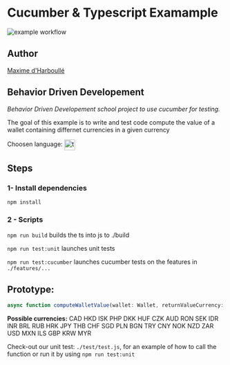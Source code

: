 # Cucumber & Typescript Examample

![example workflow](https://github.com/anonymax25/cucumber-typescript-example/actions/workflows/<WORKFLOW_FILE>/badge.svg)

## Author
[Maxime d'Harboullé](https://github.com/anonymax25)

## Behavior Driven Developement
*Behavior Driven Developement school project to use cucumber for testing.*
 
The goal of this example is to write and test code compute the value of a wallet containing differnet currencies in a given currency
  
Choosen language: <img src="https://slackmojis.com/emojis/1383-typescript/download" align="center" alt="typescript" title="image Title" height="25"/>

## Steps
### 1- Install dependencies
```npm install```

### 2 - Scripts
```npm run build``` builds the ts into js to ./build

```npm run test:unit``` launches unit tests

```npm run test:cucumber``` launches cucumber tests on the features in ```./features/...```

## Prototype:
```ts
async function computeWalletValue(wallet: Wallet, returnValueCurrency: Currencies = Currencies.EUR, date: string = 'latest'): Promise<number>
```
**Possible currencies:** CAD HKD ISK PHP DKK HUF CZK AUD RON SEK IDR INR BRL RUB HRK JPY THB CHF SGD PLN BGN TRY CNY NOK NZD ZAR USD MXN ILS GBP KRW MYR

Check-out our unit test: ```./test/test.js```, for an  example of how to call the function or run it by using ```npm run test:unit```

